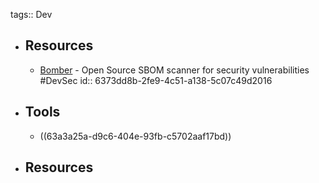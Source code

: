 tags:: Dev

- ## Resources
	- [Bomber](https://github.com/devops-kung-fu/bomber) - Open Source SBOM scanner for security vulnerabilities #DevSec
	  id:: 6373dd8b-2fe9-4c51-a138-5c07c49d2016
- ## Tools
	- ((63a3a25a-d9c6-404e-93fb-c5702aaf17bd))
- ## Resources